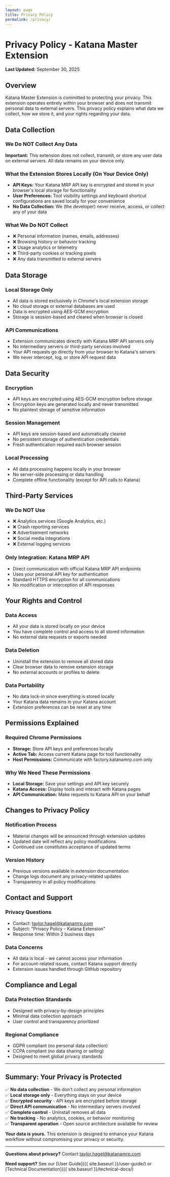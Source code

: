 ```yaml
---
layout: page
title: Privacy Policy
permalink: /privacy/
---
```


# Privacy Policy - Katana Master Extension

**Last Updated:** September 30, 2025

## Overview

Katana Master Extension is committed to protecting your privacy. This extension operates entirely within your browser and does not transmit personal data to external servers. This privacy policy explains what data we collect, how we store it, and your rights regarding your data.

## Data Collection

### We Do NOT Collect Any Data
**Important:** This extension does not collect, transmit, or store any user data on external servers. All data remains on your device only.

### What the Extension Stores Locally (On Your Device Only)
- **API Keys:** Your Katana MRP API key is encrypted and stored in your browser's local storage for functionality
- **User Preferences:** Tool visibility settings and keyboard shortcut configurations are saved locally for your convenience
- **No Data Collection:** We (the developer) never receive, access, or collect any of your data

### What We Do NOT Collect
- ❌ Personal information (names, emails, addresses)
- ❌ Browsing history or behavior tracking
- ❌ Usage analytics or telemetry
- ❌ Third-party cookies or tracking pixels
- ❌ Any data transmitted to external servers

## Data Storage

### Local Storage Only
- All data is stored exclusively in Chrome's local extension storage
- No cloud storage or external databases are used
- Data is encrypted using AES-GCM encryption
- Storage is session-based and cleared when browser is closed

### API Communications
- Extension communicates directly with Katana MRP API servers only
- No intermediary servers or third-party services involved
- Your API requests go directly from your browser to Katana's servers
- We never intercept, log, or store API request data

## Data Security

### Encryption
- API keys are encrypted using AES-GCM encryption before storage
- Encryption keys are generated locally and never transmitted
- No plaintext storage of sensitive information

### Session Management
- API keys are session-based and automatically cleared
- No persistent storage of authentication credentials
- Fresh authentication required each browser session

### Local Processing
- All data processing happens locally in your browser
- No server-side processing or data handling
- Complete offline functionality (except for API calls to Katana)

## Third-Party Services

### We Do NOT Use
- ❌ Analytics services (Google Analytics, etc.)
- ❌ Crash reporting services
- ❌ Advertisement networks
- ❌ Social media integrations
- ❌ External logging services

### Only Integration: Katana MRP API
- Direct communication with official Katana MRP API endpoints
- Uses your personal API key for authentication
- Standard HTTPS encryption for all communications
- No modification or interception of API responses

## Your Rights and Control

### Data Access
- All your data is stored locally on your device
- You have complete control and access to all stored information
- No external data requests or exports needed

### Data Deletion
- Uninstall the extension to remove all stored data
- Clear browser data to remove extension storage
- No external accounts or profiles to delete

### Data Portability
- No data lock-in since everything is stored locally
- Your Katana data remains in your Katana account
- Extension preferences can be reset at any time

## Permissions Explained

### Required Chrome Permissions
- **Storage:** Store API keys and preferences locally
- **Active Tab:** Access current Katana page for tool functionality
- **Host Permissions:** Communicate with factory.katanamrp.com only

### Why We Need These Permissions
- **Local Storage:** Save your settings and API key securely
- **Katana Access:** Display tools and interact with Katana pages
- **API Communication:** Make requests to Katana API on your behalf

## Changes to Privacy Policy

### Notification Process
- Material changes will be announced through extension updates
- Updated date will reflect any policy modifications
- Continued use constitutes acceptance of updated terms

### Version History
- Previous versions available in extension documentation
- Change logs document any privacy-related updates
- Transparency in all policy modifications

## Contact and Support

### Privacy Questions
- Contact: taylor.hagel@katanamrp.com
- Subject: "Privacy Policy - Katana Extension"
- Response time: Within 2 business days

### Data Concerns
- All data is local - we cannot access your information
- For account-related issues, contact Katana support directly
- Extension issues handled through GitHub repository

## Compliance and Legal

### Data Protection Standards
- Designed with privacy-by-design principles
- Minimal data collection approach
- User control and transparency prioritized

### Regional Compliance
- GDPR compliant (no personal data collection)
- CCPA compliant (no data sharing or selling)
- Designed to meet global privacy standards

---

## Summary: Your Privacy is Protected

✅ **No data collection** - We don't collect any personal information  
✅ **Local storage only** - Everything stays on your device  
✅ **Encrypted security** - API keys are encrypted before storage  
✅ **Direct API communication** - No intermediary servers involved  
✅ **Complete control** - Uninstall removes all data  
✅ **No tracking** - No analytics, cookies, or behavior monitoring  
✅ **Transparent operation** - Open source architecture available for review  

**Your data is yours.** This extension is designed to enhance your Katana workflow without compromising your privacy or security.

---

**Questions about privacy?** Contact taylor.hagel@katanamrp.com

**Need support?** See our [User Guide]({{ site.baseurl }}/user-guide/) or [Technical Documentation]({{ site.baseurl }}/technical-docs/)